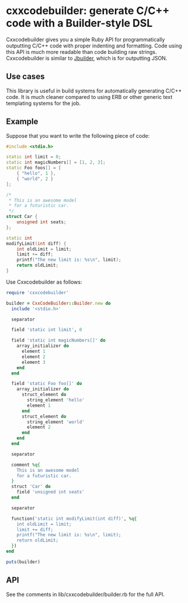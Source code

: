 # cxxcodebuilder: generate C/C++ code with a Builder-style DSL

Cxxcodebuilder gives you a simple Ruby API for programmatically outputting C/C++ code with proper indenting and formatting. Code using this API is much more readable than code building raw strings. Cxxcodebuilder is similar to [Jbuilder](https://github.com/rails/jbuilder), which is for outputting JSON.

## Use cases

This library is useful in build systems for automatically generating C/C++ code. It is much cleaner compared to using ERB or other generic text templating systems for the job.

## Example

Suppose that you want to write the following piece of code:

~~~c++
#include <stdio.h>

static int limit = 0;
static int magicNumbers[] = [1, 2, 3];
static Foo foos[] = [
    { "hello", 1 },
    { "world", 2 }
];

/*
 * This is an awesome model
 * for a futuristic car.
 */
struct Car {
    unsigned int seats;
};

static int
modifyLimit(int diff) {
    int oldLimit = limit;
    limit += diff;
    printf("The new limit is: %s\n", limit);
    return oldLimit;
}
~~~

Use Cxxcodebuilder as follows:

~~~ruby
require 'cxxcodebuilder'

builder = CxxCodeBuilder::Builder.new do
  include '<stdio.h>'

  separator

  field 'static int limit', 0

  field 'static int magicNumbers[]' do
    array_initializer do
      element 1
      element 2
      element 3
    end
  end

  field 'static Foo foo[]' do
    array_initializer do
      struct_element do
        string_element 'hello'
        element 1
      end
      struct_element do
        string_element 'world'
        element 2
      end
    end
  end

  separator

  comment %q{
    This is an awesome model
    for a futuristic car.
  }
  struct 'Car' do
    field 'unsigned int seats'
  end

  separator

  function('static int modifyLimit(int diff)', %q{
    int oldLimit = limit;
    limit += diff;
    printf("The new limit is: %s\n", limit);
    return oldLimit;
  })
end

puts(builder)
~~~

## API

See the comments in lib/cxxcodebuilder/builder.rb for the full API.

